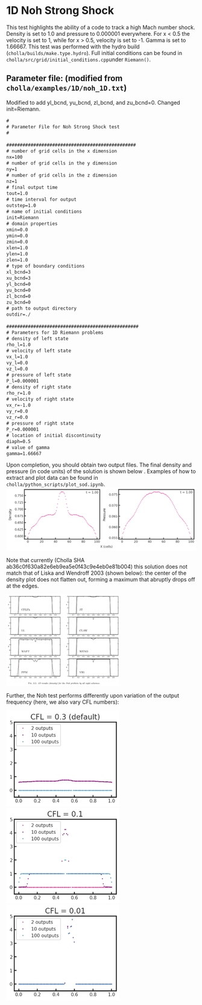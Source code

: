 # 1D Noh Strong Shock
This test highlights the ability of a code to track a high Mach number shock. Density is set to 1.0 and pressure to 0.000001 everywhere. For x \< 0.5 the velocity is set to 1, while for x \> 0.5, velocity is set to -1. Gamma is set to 1.66667. This test was performed with the hydro build (`cholla/builds/make.type.hydro`). Full initial conditions can be found in `cholla/src/grid/initial_conditions.cpp`under `Riemann()`. 

## Parameter file: (modified from `cholla/examples/1D/noh_1D.txt`)
Modified to add yl_bcnd, yu_bcnd, zl_bcnd, and zu_bcnd=0. Changed init=Riemann. 
```
#
# Parameter File for Noh Strong Shock test
#

################################################
# number of grid cells in the x dimension
nx=100
# number of grid cells in the y dimension
ny=1
# number of grid cells in the z dimension
nz=1
# final output time
tout=1.0
# time interval for output
outstep=1.0
# name of initial conditions
init=Riemann
# domain properties
xmin=0.0
ymin=0.0
zmin=0.0
xlen=1.0
ylen=1.0
zlen=1.0
# type of boundary conditions
xl_bcnd=3
xu_bcnd=3
yl_bcnd=0
yu_bcnd=0
zl_bcnd=0
zu_bcnd=0
# path to output directory
outdir=./

#################################################
# Parameters for 1D Riemann problems
# density of left state
rho_l=1.0
# velocity of left state
vx_l=1.0
vy_l=0.0
vz_l=0.0
# pressure of left state
P_l=0.000001
# density of right state
rho_r=1.0
# velocity of right state
vx_r=-1.0
vy_r=0.0
vz_r=0.0
# pressure of right state
P_r=0.000001
# location of initial discontinuity
diaph=0.5
# value of gamma
gamma=1.66667
```
Upon completion, you should obtain two output files. The final density and pressure (in code units) of the solution is shown below .  Examples of how to extract and plot data can be found in `cholla/python_scripts/plot_sod.ipynb`.  
<img src="images/1dnoh_density_pressure.png" alt="Two scatter plots side by side. The left shows density vs cells in the x direction while the right shows pressure vs cells in the x direction. The density plot shows what resembles a concave down parabola until x = 40 where it jupms from a value of 0.675 to 0775. It jumps back to 0.675 at x = 55 and resumes the concave down parabola. The pressure plot shows a concave down parabola starting at a value of 0.055 and increasing to 0.075 at x = 50 before decreasing symmetrically." width="1200" />  

Note that currently (Cholla SHA ab36c0f630a82e6eb9ea5e0f43c9e4eb0e81b004) this solution does not match that of Liska and Wendroff 2003 (shown below): the center of the density plot does not flatten out, forming a maximum that abruptly drops off at the edges. 

<img src="images/liskawendroff2003-noh.png" width="300" /> 

Further, the Noh test performs differently upon variation of the output frequency (here, we also vary CFL numbers):

<img src="images/1dnoh-cfl.3.png" width="300" /> <img src="images/1dnoh-cfl.1.png" width="300" /> <img src="images/1dnoh-cfl.01.png" width="300" /> 



